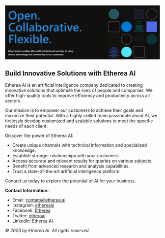 ![Open Source at Microsoft](https://github.com/microsoft/.github/blob/main/images/open-at-microsoft.png) 


## Build Innovative Solutions with Etherea AI

Etherea AI is an artificial intelligence company dedicated to creating innovative solutions that optimize the lives of people and companies. We offer high-quality tools to improve efficiency and productivity across all sectors.

Our mission is to empower our customers to achieve their goals and maximize their potential. With a highly skilled team passionate about AI, we tirelessly develop customized and scalable solutions to meet the specific needs of each client.

Discover the power of Etherea AI:

- Create unique channels with technical information and specialized knowledge.
- Establish stronger relationships with your customers.
- Access accurate and relevant results for queries on various subjects.
- Benefit from advanced research and analysis capabilities.
- Trust a state-of-the-art artificial intelligence platform.

Contact us today to explore the potential of AI for your business.

**Contact Information:**
- Email: contato@etherea.ai
- Instagram: [ethereaai](https://www.instagram.com/ethereaai/)
- Facebook: [Etherea](https://www.facebook.com/people/Etherea/100089935057593/)
- Twitter: [etheraai](https://twitter.com/etheraai)
- LinkedIn: [Etherea AI](https://www.linkedin.com/company/ethereaai/)

*© 2023 by Etherea AI. All rights reserved.*

